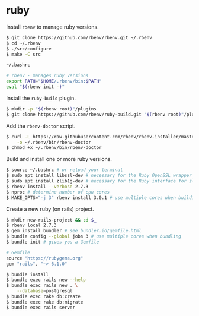 # ruby

Install `rbenv` to manage ruby versions.

```bash
$ git clone https://github.com/rbenv/rbenv.git ~/.rbenv
$ cd ~/.rbenv
$ ./src/configure
$ make -C src
```

```bash
~/.bashrc

# rbenv - manages ruby versions
export PATH="$HOME/.rbenv/bin:$PATH"
eval "$(rbenv init -)"
```

Install the `ruby-build` plugin.

```bash
$ mkdir -p "$(rbenv root)"/plugins
$ git clone https://github.com/rbenv/ruby-build.git "$(rbenv root)"/plugins/ruby-build
```

Add the `rbenv-doctor` script.

```bash
$ curl -L https://raw.githubusercontent.com/rbenv/rbenv-installer/master/bin/rbenv-doctor \
    -o ~/.rbenv/bin/rbenv-doctor
$ chmod +x ~/.rbenv/bin/rbenv-doctor
```

Build and install one or more ruby versions.

```bash
$ source ~/.bashrc # or reload your terminal
$ sudo apt install libssl-dev # necessary for the Ruby OpenSSL wrapper lib
$ sudo apt install zlib1g-dev # necessary for the Ruby interface for zlib compression
$ rbenv install --verbose 2.7.3
$ nproc # determine number of cpu cores
$ MAKE_OPTS="-j 3" rbenv install 3.0.1 # use multiple cores when building (one less than nproc output)
```

Create a new ruby (on rails) project.

```bash
$ mkdir new-rails-project && cd $_
$ rbenv local 2.7.3
$ gem install bundler # see bundler.io/gemfile.html
$ bundle config --global jobs 3 # use multiple cores when bundling
$ bundle init # gives you a Gemfile
```

```ruby
# Gemfile
source "https://rubygems.org"
gem "rails", "~> 6.1.0"
```

```bash
$ bundle install
$ bundle exec rails new --help
$ bundle exec rails new . \
    --database=postgresql
$ bundle exec rake db:create
$ bundle exec rake db:migrate
$ bundle exec rails server
```
